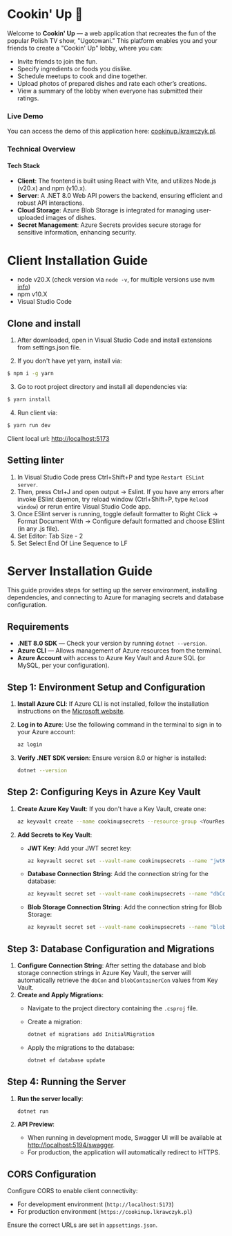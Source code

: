 # Cookin' Up 🍲

Welcome to **Cookin' Up** — a web application that recreates the fun of the popular Polish TV show, "Ugotowani." This platform enables you and your friends to create a "Cookin' Up" lobby, where you can:

- Invite friends to join the fun.
- Specify ingredients or foods you dislike.
- Schedule meetups to cook and dine together.
- Upload photos of prepared dishes and rate each other’s creations.
- View a summary of the lobby when everyone has submitted their ratings.

### Live Demo
You can access the demo of this application here: [cookinup.lkrawczyk.pl](https://cookinup.lkrawczyk.pl).

### Technical Overview

#### Tech Stack

- **Client**: The frontend is built using React with Vite, and utilizes Node.js (v20.x) and npm (v10.x).
- **Server**: A .NET 8.0 Web API powers the backend, ensuring efficient and robust API interactions.
- **Cloud Storage**: Azure Blob Storage is integrated for managing user-uploaded images of dishes.
- **Secret Management**: Azure Secrets provides secure storage for sensitive information, enhancing security.

# Client Installation Guide

- node v20.X (check version via `node -v`, for multiple versions use nvm [info](https://github.com/nvm-sh/nvm/blob/master/README.md))
- npm v10.X
- Visual Studio Code

## Clone and install

1. After downloaded, open in Visual Studio Code and install extensions from settings.json file.

2. If you don't have yet yarn, install via:

```bash
$ npm i -g yarn
```

3. Go to root project directory and install all dependencies via:

```bash
$ yarn install
```

4. Run client via:

```bash
$ yarn run dev
```

Client local url: [http://localhost:5173](http://localhost:5173)

## Setting linter

1. In Visual Studio Code press Ctrl+Shift+P and type `Restart ESLint server`.
2. Then, press Ctrl+J and open output -> Eslint. If you have any errors after invoke ESlint daemon,
   try reload window (Ctrl+Shift+P, type `Reload window`) or rerun entire Visual Studio Code app.
3. Once ESlint server is running, toggle default formatter to Right Click -> Format Document With -> Configure
   default formatted and choose ESlint (in any .js file).
4. Set Editor: Tab Size - 2
5. Set Select End Of Line Sequence to LF

  
# Server Installation Guide

This guide provides steps for setting up the server environment, installing dependencies, and connecting to Azure for managing secrets and database configuration.

## Requirements
- **.NET 8.0 SDK** — Check your version by running `dotnet --version`.
- **Azure CLI** — Allows management of Azure resources from the terminal.
- **Azure Account** with access to Azure Key Vault and Azure SQL (or MySQL, per your configuration).

## Step 1: Environment Setup and Configuration
1. **Install Azure CLI**: If Azure CLI is not installed, follow the installation instructions on the [Microsoft website](https://docs.microsoft.com/en-us/cli/azure/install-azure-cli).
2. **Log in to Azure**: Use the following command in the terminal to sign in to your Azure account:

   ```bash
   az login
   ```

3. **Verify .NET SDK version**: Ensure version 8.0 or higher is installed:

   ```bash
   dotnet --version
   ```

## Step 2: Configuring Keys in Azure Key Vault
1. **Create Azure Key Vault**: If you don't have a Key Vault, create one:

   ```bash
   az keyvault create --name cookinupsecrets --resource-group <YourResourceGroup> --location <Location>
   ```

2. **Add Secrets to Key Vault**:
   - **JWT Key**: Add your JWT secret key:

     ```bash
     az keyvault secret set --vault-name cookinupsecrets --name "jwtKey" --value "<YourJWTSecret>"
     ```

   - **Database Connection String**: Add the connection string for the database:

     ```bash
     az keyvault secret set --vault-name cookinupsecrets --name "dbCon" --value "<YourConnectionString>"
     ```

   - **Blob Storage Connection String**: Add the connection string for Blob Storage:

     ```bash
     az keyvault secret set --vault-name cookinupsecrets --name "blobContainerCon" --value "<YourBlobStorageConnectionString>"
     ```

## Step 3: Database Configuration and Migrations
1. **Configure Connection String**: After setting the database and blob storage connection strings in Azure Key Vault, the server will automatically retrieve the `dbCon` and `blobContainerCon` values from Key Vault.
2. **Create and Apply Migrations**:
   - Navigate to the project directory containing the `.csproj` file.
   - Create a migration:

     ```bash
     dotnet ef migrations add InitialMigration
     ```

   - Apply the migrations to the database:

     ```bash
     dotnet ef database update
     ```

## Step 4: Running the Server
1. **Run the server locally**:

   ```bash
   dotnet run
   ```

2. **API Preview**:
   - When running in development mode, Swagger UI will be available at [http://localhost:5194/swagger](http://localhost:5194/swagger).
   - For production, the application will automatically redirect to HTTPS.

## CORS Configuration
Configure CORS to enable client connectivity:
- For development environment (`http://localhost:5173`)
- For production environment (`https://cookinup.lkrawczyk.pl`)

Ensure the correct URLs are set in `appsettings.json`.
